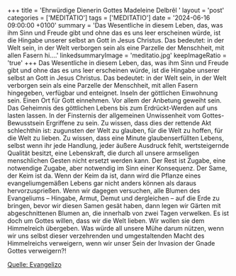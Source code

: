 +++
title = 'Ehrwürdige Dienerin Gottes Madeleine Delbrêl  '
layout = 'post'
categories = ['MEDITATIO']
tags = ['MEDITATIO']
date = '2024-06-16 09:00:00 +0100'
summary = 'Das Wesentliche in diesem Leben, das, was ihm Sinn und Freude gibt und ohne das es uns leer erscheinen würde, ist die Hingabe unserer selbst an Gott in Jesus Christus. Das bedeutet: in der Welt sein, in der Welt verborgen sein als eine Parzelle der Menschheit, mit allen Fasern hi....'
linkedsummaryImage = 'meditatio.jpg'
keepImageRatio = 'true'
+++
Das Wesentliche in diesem Leben, das, was ihm Sinn und Freude gibt und ohne das es uns leer erscheinen würde, ist die Hingabe unserer selbst an Gott in Jesus Christus. Das bedeutet: in der Welt sein, in der Welt verborgen sein als eine Parzelle der Menschheit, mit allen Fasern hingegeben, verfügbar und enteignet.<!--more--> Inseln der göttlichen Einwohnung sein. Einen Ort für Gott einnehmen. Vor allem der Anbetung geweiht sein. Das Geheimnis des göttlichen Lebens bis zum Erdrückt-Werden auf uns lasten lassen. In der Finsternis der allgemeinen Unwissenheit vom Gottes-Bewusstsein Ergriffene zu sein. Zu wissen, dass dies der rettende Akt schlechthin ist: zugunsten der Welt zu glauben, für die Welt zu hoffen, für die Welt zu lieben. Zu wissen, dass eine Minute glaubenserfüllten Lebens, selbst wenn ihr jede Handlung, jeder äußere Ausdruck fehlt, wertsteigernde Qualität besitzt, eine Lebenskraft, die durch all unsere armseligen menschlichen Gesten nicht ersetzt werden kann. Der Rest ist Zugabe, eine notwendige Zugabe, aber notwendig im Sinn einer Konsequenz.
Der Same, der Keim ist da. Wenn der Keim da ist, dann wird die Pflanze eines evangeliumgemäßen Lebens gar nicht anders können als daraus hervorzusprießen. Wenn wir dagegen versuchen, alle Blumen des Evangeliums – Hingabe, Armut, Demut und dergleichen – auf die Erde zu bringen, bevor wir diesen Samen gesät haben, dann legen wir Gärten mit abgeschnittenen Blumen an, die innerhalb von zwei Tagen verwelken. Es ist doch um Gottes willen, dass wir die Welt lieben. Wir wollen sie dem Himmelreich übergeben. Was würde all unsere Mühe darum nützen, wenn wir uns selbst dieser verzehrenden und umgestaltenden Macht des Himmelreichs verweigern, wenn wir unser Sein der Invasion der Gnade Gottes verweigern?!


[Quelle: Evangelizo](https://evangeliumtagfuertag.org/DE/gospel)
